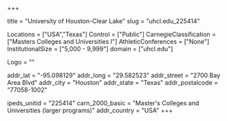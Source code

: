 
+++

title = "University of Houston-Clear Lake"
slug = "uhcl.edu_225414"

Locations = ["USA","Texas"]
Control = ["Public"]
CarnegieClassification = ["Masters Colleges and Universities I"]
AthleticConferences = ["None"]
InstitutionalSize = ["5,000 - 9,999"]
domain = ["uhcl.edu"]

Logo = ""

addr_lat = "-95.098129"
addr_long = "29.582523"
addr_street = "2700 Bay Area Blvd"
addr_city = "Houston"
addr_state = "Texas"
addr_postalcode = "77058-1002"

ipeds_unitid = "225414"
carn_2000_basic = "Master's Colleges and Universities (larger programs)"
addr_country = "USA"
+++
    
